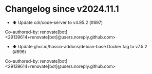 # Changelog since v2024.11.1
- ⬆️ Update cdr/code-server to v4.95.2 (#697)

Co-authored-by: renovate[bot] <29139614+renovate[bot]@users.noreply.github.com> 
- ⬆️ Update ghcr.io/hassio-addons/debian-base Docker tag to v7.5.2 (#696)

Co-authored-by: renovate[bot] <29139614+renovate[bot]@users.noreply.github.com> 
